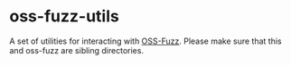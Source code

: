 # oss-fuzz-utils
A set of utilities for interacting with [OSS-Fuzz](https://github.com/google/oss-fuzz). Please make sure that this and oss-fuzz are sibling directories.
